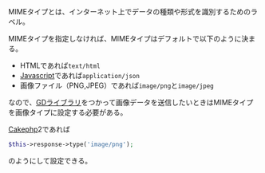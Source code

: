  
MIMEタイプとは、インターネット上でデータの種類や形式を識別するためのラベル。

MIMEタイプを指定しなければ、MIMEタイプはデフォルトで以下のように決まる。

- HTMLであれば`text/html`
- [Javascript](Javascript.md)であれば`application/json`
- 画像ファイル（PNG,JPEG）であれば`image/png`と`image/jpeg`

なので、[GDライブラリ](GDライブラリ.md)をつかって画像データを送信したいときはMIMEタイプを画像タイプに設定する必要がある。

[Cakephp](Cakephp.md)2であれば
```php
$this->response->type('image/png');
```
のようにして設定できる。